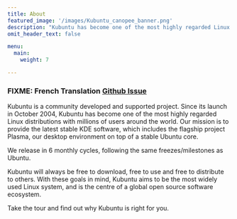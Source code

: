 ```yaml
---
title: About
featured_image: '/images/Kubuntu_canopee_banner.png'
description: "Kubuntu has become one of the most highly regarded Linux distributions with millions of users around the world"
omit_header_text: false

menu:
  main:
    weight: 7

---
```



### FIXME: French Translation [Github Issue](/link)

Kubuntu is a community developed and supported project. Since its launch in October 2004, Kubuntu has become one of the
most highly regarded Linux distributions with millions of users around the world.  Our mission is to provide the latest
stable KDE software, which includes the flagship project Plasma, our desktop environment on top of a stable Ubuntu core.

We release in 6 monthly cycles, following the same freezes/milestones as Ubuntu.

Kubuntu will always be free to download, free to use and free to distribute to others. With these goals in mind, 
Kubuntu aims to be the most widely used Linux system, and is the centre of a global open source software ecosystem.

Take the tour and find out why Kubuntu is right for you.